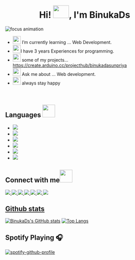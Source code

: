 <h1 align="center">Hi! <img src="https://tinyurl.com/vus58p4x" height="40" width="50">, I'm BinukaDs </h1>
<img src="https://tinyurl.com/ccmye7nh" alt="focus animation" />

- <img src="https://tinyurl.com/3tk7aftk" height="25" width="25" /> I’m currently learning ... Web Development.
- <img src="https://tinyurl.com/jh95tkpx" height="25" width="25" />I have 3 years Experiences for programming.
- <img src="https://tinyurl.com/3tphaa93" height="25" width="25" /> some of my projects... https://create.arduino.cc/projecthub/binukadasunpriya
- <img src="https://tinyurl.com/mpju23dh" height="25" width="25" /> Ask me about ... Web development.
- <img src="https://tinyurl.com/v2mc4hyc" height="25" width="25" /> always stay happy
<br>
<h2>Languages <img src="https://cdn.dribbble.com/users/219482/screenshots/14676444/media/28fa0b64b0454de0d0664e364e4f95fc.gif" height="40" width="40"/></h2>

- <img src="https://img.icons8.com/color/64/000000/arduino.png"/>
- <img src="https://img.icons8.com/color/48/000000/html-5.png"/>
- <img src="https://img.icons8.com/color/48/000000/css3.png" /> 
- <img src="https://img.icons8.com/officel/48/000000/markdown.png"/>
- <img src="https://img.icons8.com/dusk/64/000000/javascript-logo.png"/>
- <img src="https://img.icons8.com/color/48/000000/python--v2.png"/>

<h2>Connect with me<img src="https://tinyurl.com/53r9xhtv" height="40" width="40"/></h2>
<a href="https://twitter.com/Binuka_Ds" target="_blank"/><img src="https://img.icons8.com/fluency/48/000000/twitter.png"/>
<a href="https://www.instagram.com/binukads/" target="_blank"/><img src="https://img.icons8.com/fluency/48/000000/instagram-new.png"/>
<a href="https://dev.to/binukads" target="_blank" /><img src="https://img.icons8.com/color/48/000000/devpost.png"/>
<a href="https://tinyurl.com/yxdmch39" target="_blank" /><img src="https://img.icons8.com/fluency/48/000000/arduino.png" />
<a href="https://tinyurl.com/buphz5ay" target="_blank" /><img src="https://img.icons8.com/color/48/000000/stackoverflow.png"/>
<a href="https://tinyurl.com/nuvbu9j4" target="_blank" /><img src="https://img.icons8.com/doodle/48/000000/reddit--v4.png"/>
<a href="https://tinyurl.com/8ewxzb3m" target="_blank" /><img src="https://img.icons8.com/color/48/000000/codepen.png"/>

<h2>Github stats</h2>

[![BinukaDs's GitHub stats](https://github-readme-stats.vercel.app/api?username=BinukaDs&show_icons=true=true&theme=dracula)](https://github.com/BinukaDs/github-readme-stats)
[![Top Langs](https://github-readme-stats.vercel.app/api/top-langs/?username=BinukaDs&layout=compact)](https://github.com/BinukaDs/github-readme-stats)


<h2>Spotify Playing 🎧</h2>

[![spotify-github-profile](https://spotify-github-profile.vercel.app/api/view?uid=a73rjgade7gjasbfduqu8a9h9&cover_image=true&theme=novatorem&bar_color=53b14f&bar_color_cover=false)](https://open.spotify.com/user/a73rjgade7gjasbfduqu8a9h9?si=d4e711edb78043b1)

  




  

